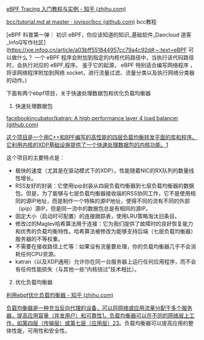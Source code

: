 [eBPF Tracing 入门教程与实例 - 知乎 (zhihu.com)](https://zhuanlan.zhihu.com/p/67273340)

[bcc/tutorial.md at master · iovisor/bcc (github.com)](https://github.com/iovisor/bcc/blob/master/docs/tutorial.md) bcc教程



[eBPF 科普第一弹｜ 初识 eBPF，你应该知道的知识_基础软件_Daocloud 道客_InfoQ写作社区](https://xie.infoq.cn/article/a03bff551844957cc79a4c92d#:~:text=eBPF 可以做什么？ 一个 eBPF 程序会附加到指定的内核代码路径中，当执行该代码路径时，会执行对应的 eBPF,程序。 鉴于它的起源， eBPF 特别适合编写网络程序 ，将该网络程序附加到网络 socket，进行流量过滤、流量分类以及执行网络分类器的动作。) 

下面有两个ebpf项目，关于快速处理数据包和优化负载均衡器

1. 快速处理数据包

[facebookincubator/katran: A high performance layer 4 load balancer (github.com)](https://github.com/facebookincubator/katran)

[这个项目是一个用C++和BPF编写的高性能的四层负载均衡转发平面的库和程序。它利用内核的XDP基础设施提供了一个快速处理数据包的内核功能。](https://github.com/facebookincubator/katran)[1](https://github.com/facebookincubator/katran)

这个项目的主要特点是：

- 极快的速度（尤其是在驱动模式下的XDP）。性能随着NIC的RX队列的数量线性增长。
- RSS友好的封装：它使用ipip封装从四层负载均衡器到七层负载均衡器的数据包。但是，为了能够与七层负载均衡器接收端的RSS协同工作，它不是使用相同的源IP地址，而是制作一个特殊的源IP地址，使得不同的流有不同的外部（ipip）源IP，但是同一流中的数据包总是有相同的源IP。
- 固定大小（启动时可配置）的连接跟踪表，使用LRU策略淘汰旧条目。
- 修改过的Maglev哈希算法用于连接：它为我们提供了故障时的良好恢复能力和优秀的负载均衡特性。哈希算法被修改为能够支持后端（七层负载均衡器）服务器的不等权重。
- 不需要在接收路径上忙等：如果没有流量要处理，你的负载均衡器几乎不会消耗任何CPU资源。
- katran（以及XDP通用）允许你在同一台服务器上运行任何应用程序，而不会有任何性能损失（与其他一些“内核绕过”技术相比）。



2. 优化负载均衡器

[利用ebpf优化负载均衡器 - 知乎 (zhihu.com)](https://zhuanlan.zhihu.com/p/527819654)

[负载均衡器是一种充当反向代理的设备，可以将网络或应用流量分配于多个服务器，提高应用容量（并发用户）和可靠性](https://www.f5.com.cn/glossary/load-balancer)[1](https://www.f5.com.cn/glossary/load-balancer)[。负载均衡器可以在不同的网络层上工作，如第四层（传输层）或第七层（应用层）](https://learn.microsoft.com/zh-cn/azure/load-balancer/load-balancer-overview)[2](https://learn.microsoft.com/zh-cn/azure/load-balancer/load-balancer-overview)[3](https://zhuanlan.zhihu.com/p/366204416)。负载均衡器可以提高应用的整体性能，可用性和安全性。
